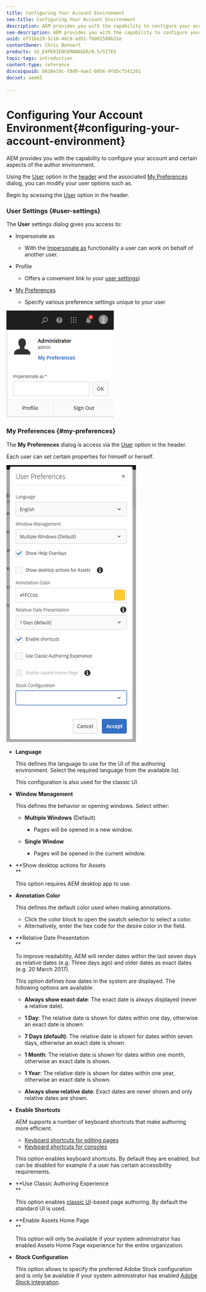 ```yaml
---
title: Configuring Your Account Environment
seo-title: Configuring Your Account Environment
description: AEM provides you with the capability to configure your account and certain aspects of the author environment
seo-description: AEM provides you with the capability to configure your account and certain aspects of the author environment
uuid: ef31be29-5c18-4dc9-ad51-fb001588b31e
contentOwner: Chris Bohnert
products: SG_EXPERIENCEMANAGER/6.5/SITES
topic-tags: introduction
content-type: reference
discoiquuid: b610e19c-f8d9-4ae2-b056-9fd5cf541261
docset: aem65

---
```


# Configuring Your Account Environment{#configuring-your-account-environment}

AEM provides you with the capability to configure your account and certain aspects of the author environment.

Using the [User](../../../sites/authoring/using/user-properties.md#user-settings) option in the [header](../../../sites/authoring/using/basic-handling.md#the-header) and the associated [My Preferences](#userpreferences) dialog, you can modify your user options such as.

Begin by acessing the [User](../../../sites/authoring/using/user-properties.md#user-settings) option in the header.

### User Settings {#user-settings}

The **User** settings dialog gives you access to:

* Impersonate as

    * With the [Impersonate as](../../../sites/administering/using/security.md#impersonating-another-user) functionality a user can work on behalf of another user.

* Profile

    * Offers a convenient link to your [user settings](../../../sites/administering/using/security.md))

* [My Preferences](../../../sites/authoring/using/user-properties.md#my-preferences)

    * Specify various preference settings unique to your user

![](assets/screen_shot_2018-03-20at103808.png)

### My Preferences {#my-preferences}

The **My Preferences** dialog is access via the [User](../../../sites/authoring/using/user-properties.md#user-settings) option in the header.

Each user can set certain properties for himself or herself.

![](assets/screen-shot_2019-03-05at100322.png)

* **Language**

  This defines the language to use for the UI of the authoring environment. Select the required language from the available list.

  This configuration is also used for the classic UI.

* **Window Management**

  This defines the behavior or opening windows. Select either:

    * **Multiple Windows** (Default)

        * Pages will be opened in a new window.

    * **Single Window**

        * Pages will be opened in the current window.

* **Show desktop actions for Assets  
  **

  This option requires AEM desktop app to use.

* **Annotation Color**

  This defines the default color used when making annotations.

    * Click the color block to open the swatch selector to select a color.
    * Alternatively, enter the hex code for the desire color in the field.

* **Relative Date Presentation  
  **

  To improve readability, AEM will render dates within the last seven days as relative dates (e.g. Three days ago) and older dates as exact dates (e.g. 20 March 2017).

  This option defines how dates in the system are displayed. The following options are available:

    * **Always show exact date**: The exact date is always displayed (never a relative date).
    * **1 Day**: The relative date is shown for dates within one day, otherwise an exact date is shown.  
    
    * **7 Days (default)**: The relative date is shown for dates within seven days, otherwise an exact date is shown.  
    
    * **1 Month**: The relative date is shown for dates within one month, otherwise an exact date is shown.  
    
    * **1 Year**: The relative date is shown for dates within one year, otherwise an exact date is shown.  
    
    * **Always show relative date**: Exact dates are never shown and only relative dates are shown.

* **Enable Shortcuts**

  AEM supports a number of keyboard shortcuts that make authoring more efficient.

    * [Keyboard shortcuts for editing pages](/sites/authoring/using/page-authoring-keyboard-shortcuts.md)
    * [Keyboard shortcuts for consoles](/sites/authoring/using/keyboard-shortcuts.md)

  This option enables keyboard shortcuts. By default they are enabled, but can be disabled for example if a user has certain accessibility requirements.

* **Use Classic Authoring Experience  
  **

  This option enables [classic UI](/sites/classic-ui-authoring/user-guide.md)-based page authoring. By default the standard UI is used.

* **Enable Assets Home Page  
  **

  This option will only be available if your system administrator has enabled Assets Home Page experience for the entire organization.

* **Stock Configuration**

  This option allows to specify the preferred Adobe Stock configuration and is only be available if your system administrator has enabled [Adobe Stock integration](../../../assets/using/aem-assets-adobe-stock.md).

